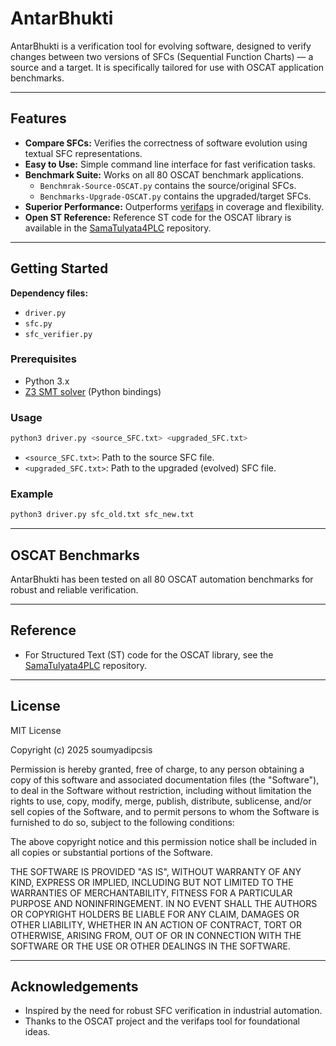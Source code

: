 # AntarBhukti

AntarBhukti is a verification tool for evolving software, designed to verify changes between two versions of SFCs (Sequential Function Charts) — a source and a target. It is specifically tailored for use with OSCAT application benchmarks.

---

## Features

- **Compare SFCs:** Verifies the correctness of software evolution using textual SFC representations.
- **Easy to Use:** Simple command line interface for fast verification tasks.
- **Benchmark Suite:** Works on all 80 OSCAT benchmark applications.  
  - `Benchmrak-Source-OSCAT.py` contains the source/original SFCs.  
  - `Benchmarks-Upgrade-OSCAT.py` contains the upgraded/target SFCs.
- **Superior Performance:** Outperforms [verifaps](https://formal.kastel.kit.edu/~weigl/verifaps/index.html) in coverage and flexibility.
- **Open ST Reference:** Reference ST code for the OSCAT library is available in the [SamaTulyata4PLC](https://github.com/soumyadipcsis/SamaTulyata4PLC) repository.

---

## Getting Started

**Dependency files:**  
- `driver.py`  
- `sfc.py`  
- `sfc_verifier.py`  

### Prerequisites

- Python 3.x
- [Z3 SMT solver](https://github.com/Z3Prover/z3) (Python bindings)

### Usage

```sh
python3 driver.py <source_SFC.txt> <upgraded_SFC.txt>
```
- `<source_SFC.txt>`: Path to the source SFC file.
- `<upgraded_SFC.txt>`: Path to the upgraded (evolved) SFC file.

### Example

```sh
python3 driver.py sfc_old.txt sfc_new.txt
```

---

## OSCAT Benchmarks

AntarBhukti has been tested on all 80 OSCAT automation benchmarks for robust and reliable verification.

---

## Reference

- For Structured Text (ST) code for the OSCAT library, see the [SamaTulyata4PLC](https://github.com/soumyadipcsis/SamaTulyata4PLC) repository.

---

## License

MIT License

Copyright (c) 2025 soumyadipcsis

Permission is hereby granted, free of charge, to any person obtaining a copy
of this software and associated documentation files (the "Software"), to deal
in the Software without restriction, including without limitation the rights
to use, copy, modify, merge, publish, distribute, sublicense, and/or sell
copies of the Software, and to permit persons to whom the Software is
furnished to do so, subject to the following conditions:

The above copyright notice and this permission notice shall be included in all
copies or substantial portions of the Software.

THE SOFTWARE IS PROVIDED "AS IS", WITHOUT WARRANTY OF ANY KIND, EXPRESS OR
IMPLIED, INCLUDING BUT NOT LIMITED TO THE WARRANTIES OF MERCHANTABILITY,
FITNESS FOR A PARTICULAR PURPOSE AND NONINFRINGEMENT. IN NO EVENT SHALL THE
AUTHORS OR COPYRIGHT HOLDERS BE LIABLE FOR ANY CLAIM, DAMAGES OR OTHER
LIABILITY, WHETHER IN AN ACTION OF CONTRACT, TORT OR OTHERWISE, ARISING FROM,
OUT OF OR IN CONNECTION WITH THE SOFTWARE OR THE USE OR OTHER DEALINGS IN THE
SOFTWARE.

---

## Acknowledgements

- Inspired by the need for robust SFC verification in industrial automation.
- Thanks to the OSCAT project and the verifaps tool for foundational ideas.
